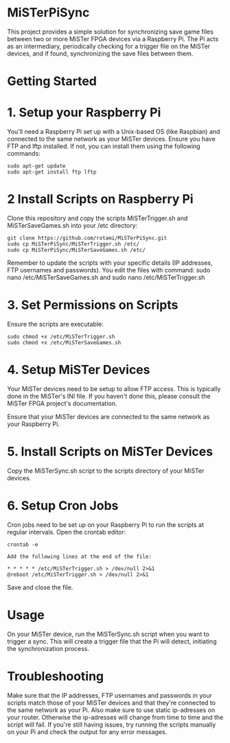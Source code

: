 # MiSTerPiSync
This project provides a simple solution for synchronizing save game files between two or more MiSTer FPGA devices via a Raspberry Pi. The Pi acts as an intermediary, periodically checking for a trigger file on the MiSTer devices, and if found, synchronizing the save files between them.

# Getting Started
# 1. Setup your Raspberry Pi
You'll need a Raspberry Pi set up with a Unix-based OS (like Raspbian) and connected to the same network as your MiSTer devices. Ensure you have FTP and lftp installed. If not, you can install them using the following commands:
```
sudo apt-get update
sudo apt-get install ftp lftp
```

# 2 Install Scripts on Raspberry Pi
Clone this repository and copy the scripts MiSTerTrigger.sh and MiSTerSaveGames.sh into your /etc directory:
```
git clone https://github.com/rotami/MiSTerPiSync.git
sudo cp MiSTerPiSync/MiSTerTrigger.sh /etc/
sudo cp MiSTerPiSync/MiSTerSaveGames.sh /etc/
```
Remember to update the scripts with your specific details (IP addresses, FTP usernames and passwords). You edit the files with command: sudo nano /etc/MiSTerSaveGames.sh and sudo nano /etc/MiSTerTrigger.sh

# 3. Set Permissions on Scripts
Ensure the scripts are executable:
```
sudo chmod +x /etc/MiSTerTrigger.sh
sudo chmod +x /etc/MiSTerSaveGames.sh
```

# 4. Setup MiSTer Devices
Your MiSTer devices need to be setup to allow FTP access. This is typically done in the MiSTer's INI file. If you haven't done this, please consult the MiSTer FPGA project's documentation.

Ensure that your MiSTer devices are connected to the same network as your Raspberry Pi.

# 5. Install Scripts on MiSTer Devices
Copy the MiSTerSync.sh script to the scripts directory of your MiSTer devices.

# 6. Setup Cron Jobs
Cron jobs need to be set up on your Raspberry Pi to run the scripts at regular intervals. Open the crontab editor:
```
crontab -e
```
```
Add the following lines at the end of the file:
```

```
* * * * * /etc/MiSTerTrigger.sh > /dev/null 2>&1
@reboot /etc/MiSTerTrigger.sh > /dev/null 2>&1
```

Save and close the file.

# Usage
On your MiSTer device, run the MiSTerSync.sh script when you want to trigger a sync. This will create a trigger file that the Pi will detect, initiating the synchronization process.

# Troubleshooting
Make sure that the IP addresses, FTP usernames and passwords in your scripts match those of your MiSTer devices and that they're connected to the same network as your Pi. Also make sure to use static ip-adresses on your router. Otherwise the ip-adresses will change from time to time and the script will fail. If you're still having issues, try running the scripts manually on your Pi and check the output for any error messages.
